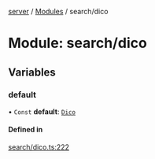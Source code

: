 [server](../README.md) / [Modules](../modules.md) / search/dico

# Module: search/dico

## Variables

### default

• `Const` **default**: [`Dico`](../classes/search_dico.Dico.md)

#### Defined in

[search/dico.ts:222](https://github.com/Leo-Nicolle/mots-fleches/blob/4846021/server/lib/search/dico.ts#L222)
